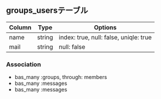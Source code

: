 ## groups_usersテーブル

|Column|Type|Options|
|------|----|-------|
|name|string|index: true, null: false, uniqle: true|
|mail|string|null: false|

### Association
- bas_many :groups, through: members
- bas_many :messages
- bas_many :messages